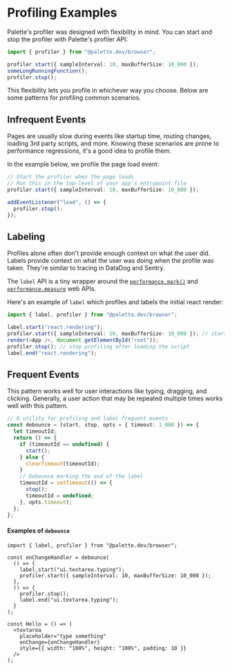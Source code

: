 # Profiling Examples

Palette's profiler was designed with flexibility in mind. You can start and stop the profiler with Palette's profiler API:

```ts
import { profiler } from "@palette.dev/browser";

profiler.start({ sampleInterval: 10, maxBufferSize: 10_000 });
someLongRunningFunction();
profiler.stop();
```

This flexibility lets you profile in whichever way you choose. Below are some patterns for profiling common scenarios.

## Infrequent Events

Pages are usually slow during events like startup time, routing changes, loading 3rd party scripts, and more. Knowing these scenarios are prone to performance regressions, it's a good idea to profile them.

In the example below, we profile the page load event:

```ts
// Start the profiler when the page loads
// Run this in the top-level of your app's entrypoint file
profiler.start({ sampleInterval: 10, maxBufferSize: 10_000 });

addEventListener("load", () => {
  profiler.stop();
});
```

## Labeling

Profiles alone often don't provide enough context on what the user did. Labels provide context on what the user was doing when the profile was taken. They're similar to tracing in DataDog and Sentry.

The `label` API is a tiny wrapper around the [`performance.mark()`](https://developer.mozilla.org/en-US/docs/Web/API/Performance/mark) and [`performance.measure`](https://developer.mozilla.org/en-US/docs/Web/API/Performance/measure) web APIs.

Here's an example of `label` which profiles and labels the initial react render:

```ts
import { label, profiler } from "@palette.dev/browser";

label.start("react.rendering");
profiler.start({ sampleInterval: 10, maxBufferSize: 10_000 }); // start profiling before loading the script
render(<App />, document.getElementById("root"));
profiler.stop(); // stop profiling after loading the script
label.end("react.rendering");
```

## Frequent Events

This pattern works well for user interactions like typing, dragging, and clicking. Generally, a user action that may be repeated multiple times works well with this pattern.

```ts
// A utility for profiling and label frequent events
const debounce = (start, stop, opts = { timeout: 1_000 }) => {
  let timeoutId;
  return () => {
    if (timeoutId == undefined) {
      start();
    } else {
      clearTimeout(timeoutId);
    }
    // Debounce marking the end of the label
    timeoutId = setTimeout(() => {
      stop();
      timeoutId = undefined;
    }, opts.timeout);
  };
};
```

#### Examples of `debounce`

```tsx
import { label, profiler } from "@palette.dev/browser";

const onChangeHandler = debounce(
  () => {
    label.start("ui.textarea.typing");
    profiler.start({ sampleInterval: 10, maxBufferSize: 10_000 });
  },
  () => {
    profiler.stop();
    label.end("ui.textarea.typing");
  }
);

const Hello = () => (
  <textarea
    placeholder="type something"
    onChange={onChangeHandler}
    style={{ width: "100%", height: "100%", padding: 10 }}
  />
);
```
